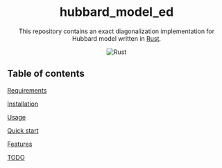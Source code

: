 <div align="center">

# hubbard_model_ed
  
This repository contains an exact diagonalization implementation for Hubbard model written in [Rust](https://www.rust-lang.org/).

![Rust](https://img.shields.io/badge/rust-%23000000.svg?style=for-the-badge&logo=rust&logoColor=white)
  
</div>

## Table of contents

[Requirements](#requirements)

[Installation](#installation)

[Usage](#usage)

[Quick start](#quick-start)

[Features](#features)

[TODO](#todo)
